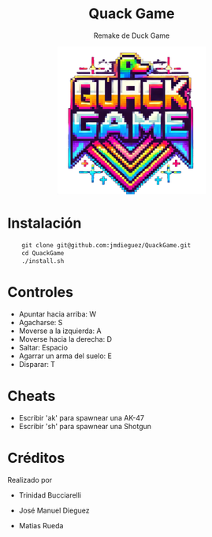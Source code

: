 <div style="text-align: center;">
    <h1>Quack Game</h1>
    <p> Remake de Duck Game
    </p>
  <img src="assets/logo.png" alt="QuackGame logo" style="width: 300px;">
</div>


# Instalación

```
    git clone git@github.com:jmdieguez/QuackGame.git
    cd QuackGame
    ./install.sh
```

# Controles

* Apuntar hacia arriba: W
* Agacharse: S
* Moverse a la izquierda: A
* Moverse hacia la derecha: D
* Saltar: Espacio
* Agarrar un arma del suelo: E
* Disparar: T

# Cheats

* Escribir 'ak' para spawnear una AK-47
* Escribir 'sh' para spawnear una Shotgun

# Créditos

Realizado por

* Trinidad Bucciarelli

* José Manuel Dieguez

* Matias Rueda
